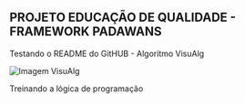 ## PROJETO EDUCAÇÃO DE QUALIDADE - FRAMEWORK PADAWANS


<p>Testando o README do GitHUB - Algoritmo VisuAlg</p>


<img src="https://visualg3.com.br/wp-content/uploads/2017/04/logo.png" alt="Imagem VisuAlg">

<p>Treinando a lógica de programação</p>

